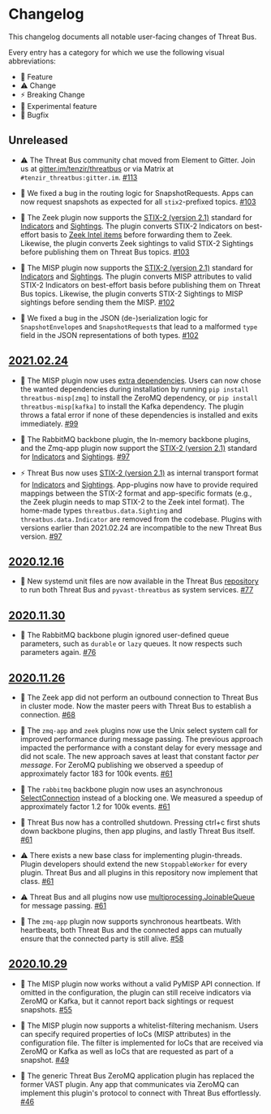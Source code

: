# Changelog

This changelog documents all notable user-facing changes of Threat Bus.

Every entry has a category for which we use the following visual abbreviations:

- 🎁 Feature
- ⚠️ Change
- ⚡️ Breaking Change
- 🧬 Experimental feature
- 🐞 Bugfix

## Unreleased

- ⚠️ The Threat Bus community chat moved from Element to Gitter. Join us at
  [gitter.im/tenzir/threatbus](https://gitter.im/tenzir/threatbus) or via
  Matrix at `#tenzir_threatbus:gitter.im`.
  [#113](https://github.com/tenzir/threatbus/pull/113)

- 🐞 We fixed a bug in the routing logic for SnapshotRequests. Apps can now
  request snapshots as expected for all `stix2`-prefixed topics.
  [#103](https://github.com/tenzir/threatbus/pull/103)

- 🎁 The Zeek plugin now supports the
  [STIX-2 (version 2.1)](https://docs.oasis-open.org/cti/stix/v2.1/stix-v2.1.html)
  standard for
  [Indicators](https://docs.oasis-open.org/cti/stix/v2.1/cs02/stix-v2.1-cs02.html#_muftrcpnf89v)
  and [Sightings](https://docs.oasis-open.org/cti/stix/v2.1/cs02/stix-v2.1-cs02.html#_a795guqsap3r).
  The plugin converts STIX-2 Indicators on best-effort basis to
  [Zeek Intel items](https://docs.zeek.org/en/current/scripts/base/frameworks/intel/main.zeek.html#type-Intel::Type)
  before forwarding them to Zeek. Likewise, the plugin converts Zeek sightings
  to valid STIX-2 Sightings before publishing them on Threat Bus topics.
  [#103](https://github.com/tenzir/threatbus/pull/103)

- 🎁 The MISP plugin now supports the
  [STIX-2 (version 2.1)](https://docs.oasis-open.org/cti/stix/v2.1/stix-v2.1.html)
  standard for
  [Indicators](https://docs.oasis-open.org/cti/stix/v2.1/cs02/stix-v2.1-cs02.html#_muftrcpnf89v)
  and [Sightings](https://docs.oasis-open.org/cti/stix/v2.1/cs02/stix-v2.1-cs02.html#_a795guqsap3r).
  The plugin converts MISP attributes to valid STIX-2 Indicators on best-effort
  basis before publishing them on Threat Bus topics. Likewise, the plugin
  converts STIX-2 Sightings to MISP sightings before sending them the MISP.
  [#102](https://github.com/tenzir/threatbus/pull/102)

- 🐞 We fixed a bug in the JSON (de-)serialization logic for `SnapshotEnvelope`s
  and `SnapshotRequest`s that lead to a malformed `type` field in the JSON
  representations of both types.
  [#102](https://github.com/tenzir/threatbus/pull/102)


## [2021.02.24]

- 🎁 The MISP plugin now uses
  [extra dependencies](https://www.python.org/dev/peps/pep-0508/#extras).
  Users can now chose the wanted dependencies during installation by running
  `pip install threatbus-misp[zmq]` to install the ZeroMQ dependency, or
  `pip install threatbus-misp[kafka]` to install the Kafka dependency. The
  plugin throws a fatal error if none of these dependencies is installed and
  exits immediately.
  [#99](https://github.com/tenzir/threatbus/pull/99)

- 🎁 The RabbitMQ backbone plugin, the In-memory backbone plugins, and the
  Zmq-app plugin now support the
  [STIX-2 (version 2.1)](https://docs.oasis-open.org/cti/stix/v2.1/stix-v2.1.html)
  standard for
  [Indicators](https://docs.oasis-open.org/cti/stix/v2.1/cs02/stix-v2.1-cs02.html#_muftrcpnf89v)
  and [Sightings](https://docs.oasis-open.org/cti/stix/v2.1/cs02/stix-v2.1-cs02.html#_a795guqsap3r).
  [#97](https://github.com/tenzir/threatbus/pull/97)

- ⚡️ Threat Bus now uses
  [STIX-2 (version 2.1)](https://docs.oasis-open.org/cti/stix/v2.1/stix-v2.1.html)
  as internal transport format for
  [Indicators](https://docs.oasis-open.org/cti/stix/v2.1/cs02/stix-v2.1-cs02.html#_muftrcpnf89v)
  and [Sightings](https://docs.oasis-open.org/cti/stix/v2.1/cs02/stix-v2.1-cs02.html#_a795guqsap3r).
  App-plugins now have to provide required mappings between the STIX-2 format
  and app-specific formats (e.g., the Zeek plugin needs to map STIX-2 to the
  Zeek intel format). The home-made types `threatbus.data.Sighting` and
  `threatbus.data.Indicator` are removed from the codebase.
  Plugins with versions earlier than 2021.02.24 are incompatible to the new
  Threat Bus version.
  [#97](https://github.com/tenzir/threatbus/pull/97)

## [2020.12.16]

- 🎁 New systemd unit files are now available in the Threat Bus
  [repository](https://github.com/tenzir/threatbus/tree/master/threatbus)
  to run both Threat Bus and `pyvast-threatbus` as system services.
  [#77](https://github.com/tenzir/threatbus/pull/77)

## [2020.11.30]

- 🐞 The RabbitMQ backbone plugin ignored user-defined queue parameters, such as
  `durable` or `lazy` queues. It now respects such parameters again.
  [#76](https://github.com/tenzir/threatbus/pull/76)

## [2020.11.26]

- 🐞 The Zeek app did not perform an outbound connection to Threat Bus in
  cluster mode. Now the master peers with Threat Bus to establish a connection.
  [#68](https://github.com/tenzir/threatbus/pull/68)

- 🎁 The `zmq-app` and `zeek` plugins now use the Unix select system call for
  improved performance during message passing. The previous approach impacted
  the performance with a constant delay for every message and did not scale.
  The new approach saves at least that constant factor *per message*. For ZeroMQ
  publishing we observed a speedup of approximately factor 183 for 100k events.
  [#61](https://github.com/tenzir/threatbus/pull/61)

- 🎁 The `rabbitmq` backbone plugin now uses an asynchronous
  [SelectConnection](https://pika.readthedocs.io/en/stable/modules/adapters/select.html)
  instead of a blocking one. We measured a speedup of approximately factor 1.2
  for 100k events.
  [#61](https://github.com/tenzir/threatbus/pull/61)

- 🎁 Threat Bus now has a controlled shutdown. Pressing ctrl+c first shuts down
  backbone plugins, then app plugins, and lastly Threat Bus itself.
  [#61](https://github.com/tenzir/threatbus/pull/61)

- ⚠️ There exists a new base class for implementing plugin-threads. Plugin
  developers should extend the new `StoppableWorker` for every plugin. Threat
  Bus and all plugins in this repository now implement that class.
  [#61](https://github.com/tenzir/threatbus/pull/61)

- ⚠️ Threat Bus and all plugins now use
  [multiprocessing.JoinableQueue](https://docs.python.org/3.8/library/multiprocessing.html#multiprocessing.JoinableQueue)
  for message passing.
  [#61](https://github.com/tenzir/threatbus/pull/61)

- 🎁 The `zmq-app` plugin now supports synchronous heartbeats. With heartbeats,
  both Threat Bus and the connected apps can mutually ensure that the connected
  party is still alive.
  [#58](https://github.com/tenzir/threatbus/pull/58)

## [2020.10.29]

- 🎁 The MISP plugin now works without a valid PyMISP API connection. If omitted
  in the configuration, the plugin can still receive indicators via ZeroMQ or
  Kafka, but it cannot report back sightings or request snapshots.
  [#55](https://github.com/tenzir/threatbus/pull/55)

- 🎁 The MISP plugin now supports a whitelist-filtering mechanism. Users can
  specify required properties of IoCs (MISP attributes) in the configuration
  file. The filter is implemented for IoCs that are received via ZeroMQ or Kafka
  as well as IoCs that are requested as part of a snapshot.
  [#49](https://github.com/tenzir/threatbus/pull/49)

- 🎁 The generic Threat Bus ZeroMQ application plugin has replaced the former
  VAST plugin. Any app that communicates via ZeroMQ can implement this plugin's
  protocol to connect with Threat Bus effortlessly.
  [#46](https://github.com/tenzir/threatbus/pull/46)


[2020.10.29]: https://github.com/tenzir/threatbus/releases/tag/2020.10.29
[2020.11.26]: https://github.com/tenzir/threatbus/releases/tag/2020.11.26
[2020.11.30]: https://github.com/tenzir/threatbus/releases/tag/2020.11.30
[2020.12.16]: https://github.com/tenzir/threatbus/releases/tag/2020.12.16
[2021.02.24]: https://github.com/tenzir/threatbus/releases/tag/2021.02.24

